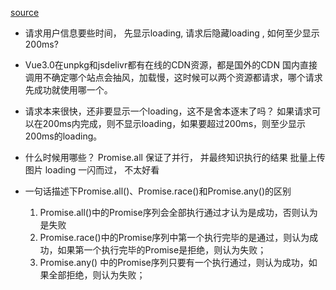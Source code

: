 [source](https://www.zhangxinxu.com/wordpress/2021/05/promise-all-race-any/)

- 请求用户信息要些时间， 先显示loading,  请求后隐藏loading , 如何至少显示200ms?

- Vue3.0在unpkg和jsdelivr都有在线的CDN资源，都是国外的CDN 国内直接调用不确定哪个站点会抽风，加载慢，这时候可以两个资源都请求，哪个请求先成功就使用哪一个。

- 请求本来很快，还非要显示一个loading，这不是舍本逐末了吗？
  如果请求可以在200ms内完成，则不显示loading，如果要超过200ms，则至少显示200ms的loading。

- 什么时候用哪些？
  Promise.all 保证了并行， 并最终知识执行的结果  批量上传图片
  loading 一闪而过， 不太好看

- 一句话描述下Promise.all()、Promise.race()和Promise.any()的区别
  1. Promise.all()中的Promise序列会全部执行通过才认为是成功，否则认为是失败
  2. Promise.race()中的Promise序列中第一个执行完毕的是通过，则认为成功，如果第一个执行完毕的Promise是拒绝，则认为失败；
  3. Promise.any() 中的Promise序列只要有一个执行通过，则认为成功，如果全部拒绝，则认为失败；


